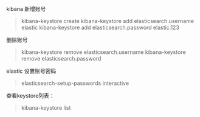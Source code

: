 
kibana 新增账号
>kibana-keystore create
kibana-keystore add elasticsearch.username elastic
kibana-keystore add elasticsearch.password elastic.123

删除账号
>kibana-keystore remove elasticsearch.username
kibana-keystore remove elasticsearch.password


elastic 设置账号密码
>elasticsearch-setup-passwords interactive
>

查看keystore列表：
>kibana-keystore list